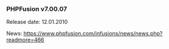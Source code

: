 ### PHPFusion v7.00.07
Release date: 12.01.2010

News: https://www.phpfusion.com/infusions/news/news.php?readmore=466
